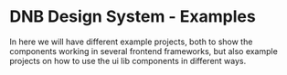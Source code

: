 # DNB Design System - Examples

In here we will have different example projects, both to show the components working in several frontend frameworks, but also example projects on how to use the ui lib components in different ways.
